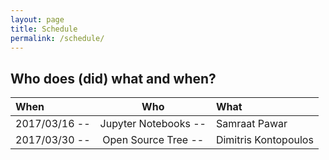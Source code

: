 ```yaml
---
layout: page
title: Schedule
permalink: /schedule/
---
```


## Who does (did) what and when?

| When          | Who                 | What                   |
|:--------------|:-------------------:|:-----------------------|
| 2017/03/16   -- |   Jupyter Notebooks  -- | Samraat Pawar          |
| 2017/03/30   -- |   Open Source Tree   -- | Dimitris Kontopoulos   |

